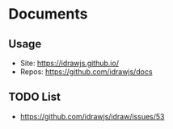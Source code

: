 # Documents

## Usage

- Site: https://idrawjs.github.io/
- Repos: https://github.com/idrawjs/docs

## TODO List

- https://github.com/idrawjs/idraw/issues/53